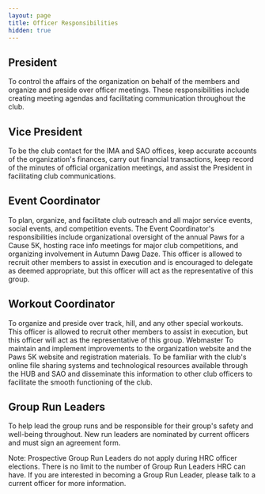 ```yaml
---
layout: page
title: Officer Responsibilities
hidden: true
---
```


<h2>President</h2>
<p>To control the affairs of the organization on behalf of the members and organize and preside over officer meetings. These responsibilities include creating meeting agendas and facilitating communication throughout the club.</p>

<h2>Vice President</h2>
<p>To be the club contact for the IMA and SAO offices, keep accurate accounts of the organization&#39;s finances, carry out financial transactions, keep record of the minutes of official organization meetings, and assist the President in facilitating club
    communications.</p>

<h2>Event Coordinator</h2>
<p> To plan, organize, and facilitate club outreach and all major service events, social events, and competition events. The Event Coordinator&#39;s responsibilities include organizational oversight of the annual Paws for a Cause 5K, hosting race info meetings
    for major club competitions, and organizing involvement in Autumn Dawg Daze. This officer is allowed to recruit other members to assist in execution and is encouraged to delegate as deemed appropriate, but this officer will act as the representative
    of this group.
</p>
<h2>Workout Coordinator</h2>
<p>To organize and preside over track, hill, and any other special workouts. This officer is allowed to recruit other members to assist in execution, but this officer will act as the representative of this group. Webmaster To maintain and implement improvements
    to the organization website and the Paws 5K website and registration materials. To be familiar with the club&#39;s online file sharing systems and technological resources available through the HUB and SAO and disseminate this information to other
    club officers to facilitate the smooth functioning of the club. </p>

<a name="run_leaders"></a>
  <h2>Group Run Leaders</h2>
  <p>To help lead the group runs and be responsible for their group&#39;s safety and well-being throughout. New run leaders are nominated by current officers and must sign
    an agreement form. <p>
    <p>Note: Prospective Group Run Leaders do not apply during HRC officer elections. There is no limit to the number of Group Run Leaders HRC can have. If you are interested in becoming a Group Run Leader, please talk to a current
    officer for more information.</p>
